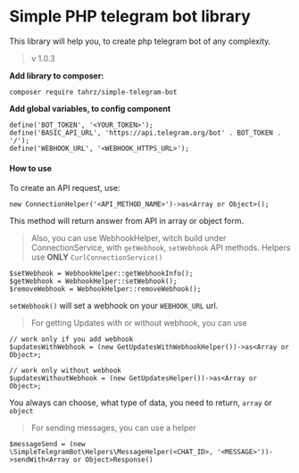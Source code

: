 # Simple PHP telegram bot library 
This library will help you, to create php telegram bot of any complexity. 
> v 1.0.3

**Add library to composer:**
```
composer require tahrz/simple-telegram-bot
```

**Add global variables, to config component**
```
define('BOT_TOKEN', '<YOUR_TOKEN>');
define('BASIC_API_URL', 'https://api.telegram.org/bot' . BOT_TOKEN . '/');
define('WEBHOOK_URL', '<WEBHOOK_HTTPS_URL>');
```

#### How to use

To create an API request, use:
```
new ConnectionHelper('<API_METHOD_NAME>')->as<Array or Object>();
```
This method will return answer from API in array or object form.

> Also, you can use WebhookHelper, witch build under ConnectionService,
> with `getWebhook`, `setWebhook` API methods. Helpers use **ONLY** `CurlConnectionService()`

```
$setWebhook = WebhookHelper::getWebhookInfo();
$getWebhook = WebhookHelper::setWebhook();
$removeWebhook = WebhookHelper::removeWebhook();
```
`setWebhook()` will set a webhook on your `WEBHOOK_URL` url.

> For getting Updates with or without webhook, you can use
```
// work only if you add webhook
$updatesWithWebhook = (new GetUpdatesWithWebhookHelper())->as<Array or Object>;

// work only without webhook
$updatesWithoutWebhook = (new GetUpdatesHelper())->as<Array or Object>;
```
You always can choose, what type of data, you need to return, `array` or `object`

> For sending messages, you can use a helper
```
$messageSend = (new \SimpleTelegramBot\Helpers\MessageHelper(<CHAT_ID>, '<MESSAGE>'))->sendWith<Array or Object>Response()